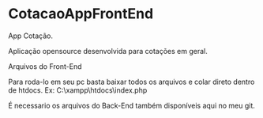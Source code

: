 # CotacaoAppFrontEnd

App Cotação.

Aplicação opensource desenvolvida para cotações em geral.

Arquivos do Front-End

Para roda-lo em seu pc basta baixar todos os arquivos e colar direto dentro de htdocs.
Ex: C:\xampp\htdocs\index.php

É necessario os arquivos do Back-End também disponíveis aqui no meu git.
